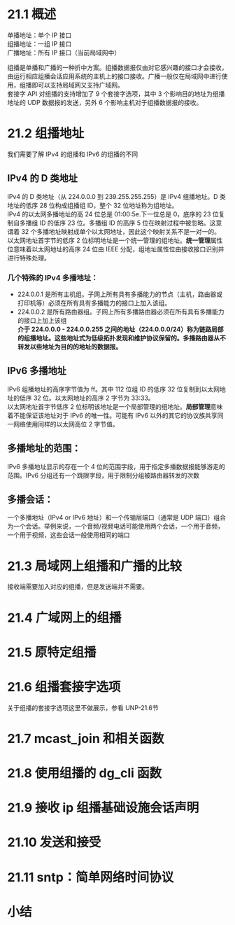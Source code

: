 # 21.1 概述

单播地址：单个 IP 接口  
组播地址：一组 IP 接口  
广播地址：所有 IP 接口（当前局域网中）  

组播是单播和广播的一种折中方案。组播数据报仅由对它感兴趣的接口才会接收，由运行相应组播会话应用系统的主机上的接口接收。广播一般仅在局域网中进行使用，组播即可以支持局域网又支持广域网。  
套接字 API 对组播的支持增加了 9 个套接字选项，其中 3 个影响目的地址为组播地址的 UDP 数据报的发送，另外 6 个影响主机对于组播数据报的接收。

# 21.2 组播地址

我们需要了解 IPv4 的组播和 IPv6 的组播的不同

## IPv4 的 D 类地址

IPv4 的 D 类地址（从 224.0.0.0 到 239.255.255.255）是 IPv4 组播地址。D 类地址的低序 28 位构成组播组 ID，整个 32 位地址称为组地址。  
IPv4 的以太网多播地址的高 24 位总是 01:00:5e.下一位总是 0，底序的 23 位复制自多播组 ID 的低序 23 位。多播组 ID 的高序 5 位在映射过程中被忽略。这意谓着 32 个多播地址映射成单个以太网地址，因此这个映射关系不是一对一的。  
以太网地址首字节的低序 2 位标明地址是一个统一管理的组地址。**统一管理**属性位意味着以太网地址的高序 24 位由 IEEE 分配，组地址属性位由接收接口识别并进行特殊处理。  

### 几个特殊的 IPv4 多播地址：
- 224.0.0.1 是所有主机组。子网上所有具有多播能力的节点（主机，路由器或打印机等）必须在所有具有多播能力的接口上加入该组。
- 224.0.0.2 是所有路由器组。子网上所有多播路由器必须在所有具有多播能力的接口上加上该组  
**介于 224.0.0.0 - 224.0.0.255 之间的地址（224.0.0.0/24）称为链路局部的组播地址。这些地址式为低级拓扑发现和维护协议保留的。多播路由器从不转发以些地址为目的的地址的数据报。**  

## IPv6 多播地址

IPv6 组播地址的高序字节值为 ff。其中 112 位组 ID 的低序 32 位复制到以太网地址的低序 32 位。以太网地址的高序 2 字节为 33:33。  
以太网地址首字节低序 2 位标明该地址是一个局部管理的组地址。**局部管理**意味着不能保证该地址对于 IPv6 的唯一性。可能有 IPv6 以外的其它的协议族共享同一网络使用同样的以太网高位 2 字节值。  

## 多播地址的范围：

IPv6 多播地址显示的存在一个 4 位的范围字段，用于指定多播数据报能够游走的范围。IPv6 分组还有一个跳限字段，用于限制分组被路由器转发的次数

## 多播会话：

一个多播地址（IPv4 or IPv6 地址）和一个传输层端口（通常是 UDP 端口）组合为一个会话。举例来说，一个音频/视频电话可能使用两个会话，一个用于音频，一个用于视频，这些会话一般使用相同的端口

# 21.3 局域网上组播和广播的比较

接收端需要加入对应的组播，但是发送端并不需要。

# 21.4 广域网上的组播

# 21.5 原特定组播

# 21.6 组播套接字选项

关于组播的套接字选项这里不做展示，参看 UNP-21.6节

# 21.7 mcast_join 和相关函数

# 21.8 使用组播的 dg_cli 函数

# 21.9 接收 ip 组播基础设施会话声明

# 21.10 发送和接受

# 21.11 sntp：简单网络时间协议

# 小结